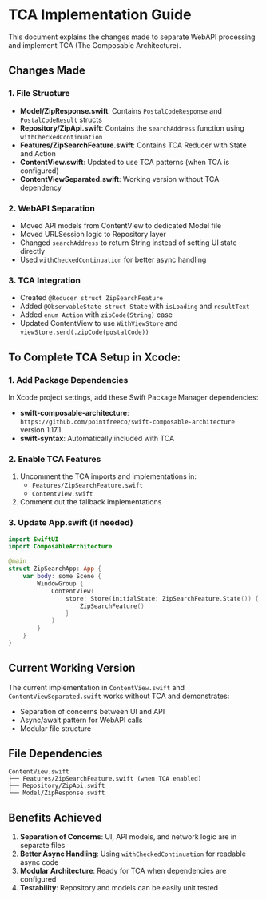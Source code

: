 # TCA Implementation Guide

This document explains the changes made to separate WebAPI processing and implement TCA (The Composable Architecture).

## Changes Made

### 1. File Structure
- **Model/ZipResponse.swift**: Contains `PostalCodeResponse` and `PostalCodeResult` structs
- **Repository/ZipApi.swift**: Contains the `searchAddress` function using `withCheckedContinuation`
- **Features/ZipSearchFeature.swift**: Contains TCA Reducer with State and Action
- **ContentView.swift**: Updated to use TCA patterns (when TCA is configured)
- **ContentViewSeparated.swift**: Working version without TCA dependency

### 2. WebAPI Separation
- Moved API models from ContentView to dedicated Model file
- Moved URLSession logic to Repository layer
- Changed `searchAddress` to return String instead of setting UI state directly
- Used `withCheckedContinuation` for better async handling

### 3. TCA Integration
- Created `@Reducer struct ZipSearchFeature`
- Added `@ObservableState struct State` with `isLoading` and `resultText`
- Added `enum Action` with `zipCode(String)` case
- Updated ContentView to use `WithViewStore` and `viewStore.send(.zipCode(postalCode))`

## To Complete TCA Setup in Xcode:

### 1. Add Package Dependencies
In Xcode project settings, add these Swift Package Manager dependencies:
- **swift-composable-architecture**: `https://github.com/pointfreeco/swift-composable-architecture` version 1.17.1
- **swift-syntax**: Automatically included with TCA

### 2. Enable TCA Features
1. Uncomment the TCA imports and implementations in:
   - `Features/ZipSearchFeature.swift`
   - `ContentView.swift`
2. Comment out the fallback implementations

### 3. Update App.swift (if needed)
```swift
import SwiftUI
import ComposableArchitecture

@main
struct ZipSearchApp: App {
    var body: some Scene {
        WindowGroup {
            ContentView(
                store: Store(initialState: ZipSearchFeature.State()) {
                    ZipSearchFeature()
                }
            )
        }
    }
}
```

## Current Working Version
The current implementation in `ContentView.swift` and `ContentViewSeparated.swift` works without TCA and demonstrates:
- Separation of concerns between UI and API
- Async/await pattern for WebAPI calls
- Modular file structure

## File Dependencies
```
ContentView.swift
├── Features/ZipSearchFeature.swift (when TCA enabled)
├── Repository/ZipApi.swift
└── Model/ZipResponse.swift
```

## Benefits Achieved
1. **Separation of Concerns**: UI, API models, and network logic are in separate files
2. **Better Async Handling**: Using `withCheckedContinuation` for readable async code
3. **Modular Architecture**: Ready for TCA when dependencies are configured
4. **Testability**: Repository and models can be easily unit tested